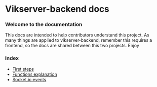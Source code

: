# Vikserver-backend docs

### Welcome to the documentation
This docs are intended to help contributors understand this project. As many things are applied to vikserver-backend, remember this requires a frontend, so the docs are shared between this two projects. Enjoy

### Index
- [First steps](first-steps.md)
- [Functions explanation](functions.md)
- [Socket.io events](socket.io-events.md)
